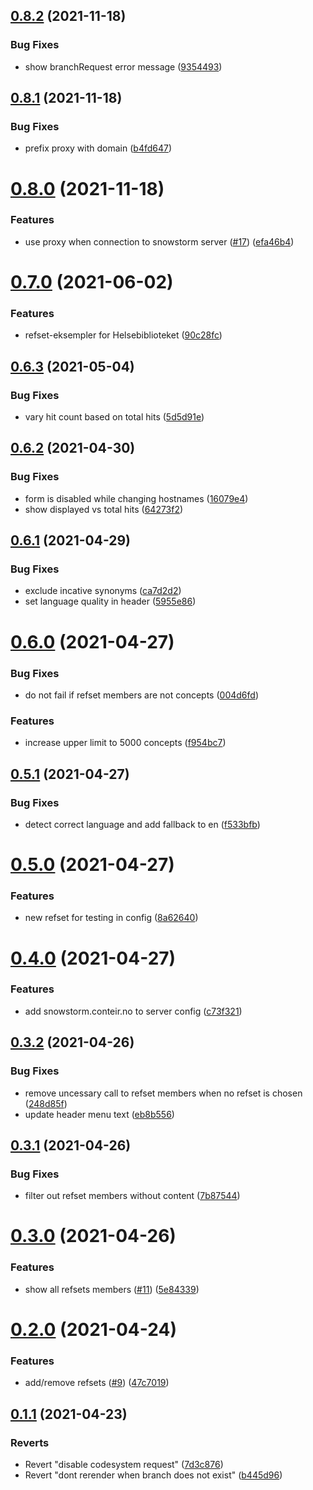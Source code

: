 ## [0.8.2](https://github.com/netliferesearch/snomed-search/compare/v0.8.1...v0.8.2) (2021-11-18)


### Bug Fixes

* show branchRequest error message ([9354493](https://github.com/netliferesearch/snomed-search/commit/935449390c358ace989591c813beb0fae948d88a))



## [0.8.1](https://github.com/netliferesearch/snomed-search/compare/v0.8.0...v0.8.1) (2021-11-18)


### Bug Fixes

* prefix proxy with domain ([b4fd647](https://github.com/netliferesearch/snomed-search/commit/b4fd64754b861ce0730a1b42c5508003007e4420))



# [0.8.0](https://github.com/netliferesearch/snomed-search/compare/v0.7.0...v0.8.0) (2021-11-18)


### Features

* use proxy when connection to snowstorm server ([#17](https://github.com/netliferesearch/snomed-search/issues/17)) ([efa46b4](https://github.com/netliferesearch/snomed-search/commit/efa46b4e31a13ce0e90216722459f5d732b7c97b))



# [0.7.0](https://github.com/netliferesearch/snomed-search/compare/v0.6.3...v0.7.0) (2021-06-02)


### Features

* refset-eksempler for Helsebiblioteket ([90c28fc](https://github.com/netliferesearch/snomed-search/commit/90c28fc8afce58fe76fdd0a1df5e1c1d6037c167))



## [0.6.3](https://github.com/netliferesearch/snomed-search/compare/v0.6.2...v0.6.3) (2021-05-04)


### Bug Fixes

* vary hit count based on total hits ([5d5d91e](https://github.com/netliferesearch/snomed-search/commit/5d5d91ea13de3608788498f90ce9ddca6aab2242))



## [0.6.2](https://github.com/netliferesearch/snomed-search/compare/v0.6.1...v0.6.2) (2021-04-30)


### Bug Fixes

* form is disabled while changing hostnames ([16079e4](https://github.com/netliferesearch/snomed-search/commit/16079e49f9c7c000e65674e4ec301f817dcc6e6d))
* show displayed vs total hits ([64273f2](https://github.com/netliferesearch/snomed-search/commit/64273f2f51963460fc4caf52fb96202b341b8d02))



## [0.6.1](https://github.com/netliferesearch/snomed-search/compare/v0.6.0...v0.6.1) (2021-04-29)


### Bug Fixes

* exclude incative synonyms ([ca7d2d2](https://github.com/netliferesearch/snomed-search/commit/ca7d2d220855ccc3a98a85aa37e4ce658390eece))
* set language quality in header ([5955e86](https://github.com/netliferesearch/snomed-search/commit/5955e86ca524e65142be60989a809a40cec3f82d))



# [0.6.0](https://github.com/netliferesearch/snomed-search/compare/v0.5.1...v0.6.0) (2021-04-27)


### Bug Fixes

* do not fail if refset members are not concepts ([004d6fd](https://github.com/netliferesearch/snomed-search/commit/004d6fdf47af08c7dfab0dd05e61ff59e2f5dee9))


### Features

* increase upper limit to 5000 concepts ([f954bc7](https://github.com/netliferesearch/snomed-search/commit/f954bc72444299d338750da30871fe639538cd05))



## [0.5.1](https://github.com/netliferesearch/snomed-search/compare/v0.5.0...v0.5.1) (2021-04-27)


### Bug Fixes

* detect correct language and add fallback to en ([f533bfb](https://github.com/netliferesearch/snomed-search/commit/f533bfb653da216e3e06b2153d0b5a7693f670d8))



# [0.5.0](https://github.com/netliferesearch/snomed-search/compare/v0.4.0...v0.5.0) (2021-04-27)


### Features

* new refset for testing in config ([8a62640](https://github.com/netliferesearch/snomed-search/commit/8a626405a782c601ea44213fa4e1257c91a78904))



# [0.4.0](https://github.com/netliferesearch/snomed-search/compare/v0.3.2...v0.4.0) (2021-04-27)


### Features

* add snowstorm.conteir.no to server config ([c73f321](https://github.com/netliferesearch/snomed-search/commit/c73f3211e56b448ffa03007d3dc2b410029eff65))



## [0.3.2](https://github.com/netliferesearch/snomed-search/compare/v0.3.1...v0.3.2) (2021-04-26)


### Bug Fixes

* remove uncessary call to refset members when no refset is chosen ([248d85f](https://github.com/netliferesearch/snomed-search/commit/248d85f7adeaf07c0725f3db60a244b7cc5d9cc0))
* update header menu text ([eb8b556](https://github.com/netliferesearch/snomed-search/commit/eb8b556042a3044d532ab269e56b1f2efc0da6f5))



## [0.3.1](https://github.com/netliferesearch/snomed-search/compare/v0.3.0...v0.3.1) (2021-04-26)


### Bug Fixes

* filter out refset members without content ([7b87544](https://github.com/netliferesearch/snomed-search/commit/7b87544a254910717af43ec540e9c79611f3706e))



# [0.3.0](https://github.com/netliferesearch/snomed-search/compare/v0.2.0...v0.3.0) (2021-04-26)


### Features

* show all refsets members ([#11](https://github.com/netliferesearch/snomed-search/issues/11)) ([5e84339](https://github.com/netliferesearch/snomed-search/commit/5e8433925d63f9b955c4144cb0226297aa84b56e))



# [0.2.0](https://github.com/netliferesearch/snomed-search/compare/v0.1.1...v0.2.0) (2021-04-24)


### Features

* add/remove refsets ([#9](https://github.com/netliferesearch/snomed-search/issues/9)) ([47c7019](https://github.com/netliferesearch/snomed-search/commit/47c7019b166819097254c5f2f25ef2cbf11a66ba))



## [0.1.1](https://github.com/netliferesearch/snomed-search/compare/b445d966fbbe18c83c59fc16cdd8cd7ca000c4ff...v0.1.1) (2021-04-23)


### Reverts

* Revert "disable codesystem request" ([7d3c876](https://github.com/netliferesearch/snomed-search/commit/7d3c876d6686271e22aac14b6f218fc42eb53f13))
* Revert "dont rerender when branch does not exist" ([b445d96](https://github.com/netliferesearch/snomed-search/commit/b445d966fbbe18c83c59fc16cdd8cd7ca000c4ff))



